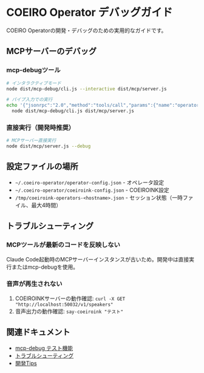 # COEIRO Operator デバッグガイド

COEIRO Operatorの開発・デバッグのための実用的なガイドです。

## MCPサーバーのデバッグ

### mcp-debugツール

```bash
# インタラクティブモード
node dist/mcp-debug/cli.js --interactive dist/mcp/server.js

# パイプ入力での実行
echo '{"jsonrpc":"2.0","method":"tools/call","params":{"name":"operator_status","arguments":{}},"id":1}' | \
  node dist/mcp-debug/cli.js dist/mcp/server.js
```

### 直接実行（開発時推奨）

```bash
# MCPサーバー直接実行
node dist/mcp/server.js --debug
```

## 設定ファイルの場所

- `~/.coeiro-operator/operator-config.json` - オペレータ設定
- `~/.coeiro-operator/coeiroink-config.json` - COEIROINK設定
- `/tmp/coeiroink-operators-<hostname>.json` - セッション状態（一時ファイル、最大4時間）

## トラブルシューティング

### MCPツールが最新のコードを反映しない

Claude Code起動時のMCPサーバーインスタンスが古いため。開発中は直接実行またはmcp-debugを使用。

### 音声が再生されない

1. COEIROINKサーバーの動作確認: `curl -X GET "http://localhost:50032/v1/speakers"`
2. 音声出力の動作確認: `say-coeiroink "テスト"`

## 関連ドキュメント

- [mcp-debug テスト機能](../mcp-debug/testing-features.md)
- [トラブルシューティング](../getting-started/troubleshooting.md)
- [開発Tips](../development/development-tips.md)